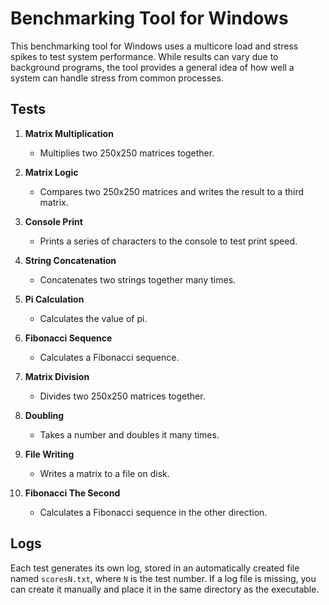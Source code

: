 # **Benchmarking Tool for Windows**

This benchmarking tool for Windows uses a multicore load and stress spikes to test system performance. While results can vary due to background programs, the tool provides a general idea of how well a system can handle stress from common processes.

## **Tests**

1. **Matrix Multiplication**
    - Multiplies two 250x250 matrices together.

2. **Matrix Logic**
    - Compares two 250x250 matrices and writes the result to a third matrix.

3. **Console Print**
    - Prints a series of characters to the console to test print speed.

4. **String Concatenation**
    - Concatenates two strings together many times.

5. **Pi Calculation**
    - Calculates the value of pi.

6. **Fibonacci Sequence**
    - Calculates a Fibonacci sequence.

7. **Matrix Division**
    - Divides two 250x250 matrices together.

8. **Doubling**
    - Takes a number and doubles it many times.

9. **File Writing**
    - Writes a matrix to a file on disk.

10. **Fibonacci The Second**
    - Calculates a Fibonacci sequence in the other direction.

## **Logs**

Each test generates its own log, stored in an automatically created file named `scoresN.txt`, where `N` is the test number. If a log file is missing, you can create it manually and place it in the same directory as the executable.
